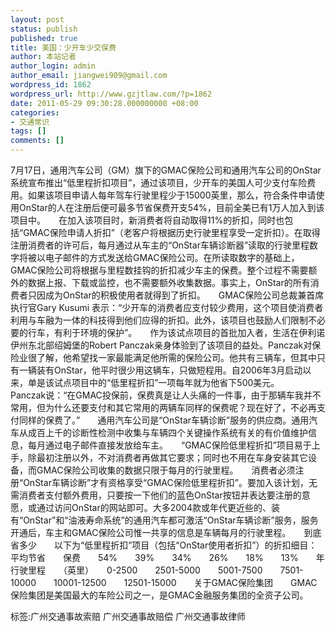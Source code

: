 ```yaml
---
layout: post
status: publish
published: true
title: 美国：少开车少交保费
author: 本站记者
author_login: admin
author_email: jiangwei909@gmail.com
wordpress_id: 1862
wordpress_url: http://www.gzjtlaw.com/?p=1862
date: 2011-05-29 09:30:28.000000000 +08:00
categories:
- 交通常识
tags: []
comments: []
---
```

7月17日，通用汽车公司（GM）旗下的GMAC保险公司和通用汽车公司的OnStar系统宣布推出&ldquo;低里程折扣项目&rdquo;，通过该项目，少开车的美国人可少支付车险费用。如果该项目申请人每年驾车行驶里程少于15000英里，那么，符合条件申请使用OnStar的人在注册后便可最多节省保费开支54%，目前全美已有1万人加入到该项目中。　　在加入该项目时，新消费者将自动取得11%的折扣，同时也包括&ldquo;GMAC保险申请人折扣&rdquo;（老客户将根据历史行驶里程享受一定折扣）。在取得注册消费者的许可后，每月通过从车主的&ldquo;OnStar车辆诊断器&rdquo;读取的行驶里程数字将被以电子邮件的方式发送给GMAC保险公司。在所读取数字的基础上，GMAC保险公司将根据与里程数挂钩的折扣减少车主的保费。整个过程不需要额外的数据上报、下载或监控，也不需要额外收集数据。事实上，OnStar的所有消费者只因成为OnStar的积极使用者就得到了折扣。　　GMAC保险公司总裁兼首席执行官Gary Kusumi 表示：&ldquo;少开车的消费者应支付较少费用，这个项目使消费者利用与车融为一体的科技得到他们应得的折扣。此外，该项目也鼓励人们限制不必要的行车，有利于环境的保护&rdquo;。　　作为该试点项目的首批加入者，生活在伊利诺伊州东北部绍姆堡的Robert Panczak亲身体验到了该项目的益处。Panczak对保险业很了解，他希望找一家最能满足他所需的保险公司。他共有三辆车，但其中只有一辆装有OnStar，他平时很少用这辆车，只做短程用。自2006年3月启动以来，单是该试点项目中的&ldquo;低里程折扣&rdquo;一项每年就为他省下500美元。　　Panczak说：&ldquo;在GMAC投保前，保费真是让人头痛的一件事，由于那辆车我并不常用，但为什么还要支付和其它常用的两辆车同样的保费呢？现在好了，不必再支付同样的保费了。&rdquo;　　通用汽车公司是&ldquo;OnStar车辆诊断&rdquo;服务的供应商。通用汽车从成百上千的诊断性检测中收集与车辆四个关键操作系统有关的有价值维护信息，每月通过电子邮件直接发放给车主。　　&ldquo;GMAC保险低里程折扣&rdquo;项目易于上手，除最初注册以外，不对消费者再做其它要求；同时也不用在车身安装其它设备，而GMAC保险公司收集的数据只限于每月的行驶里程。　　消费者必须注册&ldquo;OnStar车辆诊断&rdquo;才有资格享受&ldquo;GMAC保险低里程折扣&rdquo;。要加入该计划，无需消费者支付额外费用，只要按一下他们的蓝色OnStar按钮并表达要注册的意愿，或通过访问OnStar的网站即可。大多2004款或年代更近些的、装有&ldquo;OnStar&rdquo;和&ldquo;油液寿命系统&rdquo;的通用汽车都可激活&ldquo;OnStar车辆诊断&rdquo;服务，服务开通后，车主和GMAC保险公司惟一共享的信息是车辆每月的行驶里程。　　到底省多少　　以下为&ldquo;低里程折扣&rdquo;项目（包括&ldquo;OnStar使用者折扣&rdquo;）的折扣细目：　　　　平均节省　　保费　　54%　　39%　　34%　　26%　　18%　　13%　　年行驶里程　　（英里）　　0-2500　　2501-5000　　5001-7500　　7501-10000　　10001-12500　　12501-15000　　关于GMAC保险集团　　GMAC保险集团是美国最大的车险公司之一，是GMAC金融服务集团的全资子公司。标签:广州交通事故索赔 广州交通事故赔偿 广州交通事故律师
